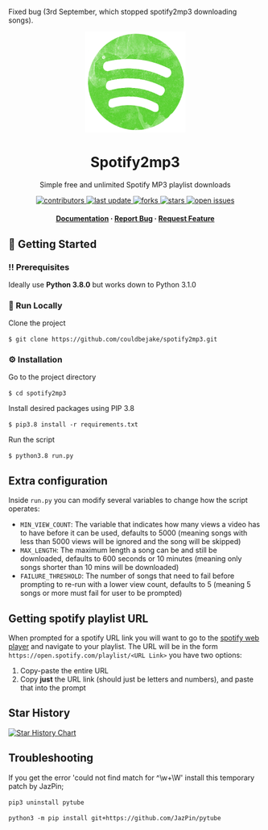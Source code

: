 Fixed bug (3rd September, which stopped spotify2mp3 downloading songs).

<div align="center">

  <img src="assets/logo.png" alt="logo" width="200" height="auto" />
  <h1>Spotify2mp3</h1>
  
  <p>
    Simple free and unlimited Spotify MP3 playlist downloads
  </p>
  
  
<!-- Badges -->
<p>
  <a href="https://github.com/couldbejake/spotify2mp3/graphs/contributors">
    <img src="https://img.shields.io/github/contributors/couldbejake/spotify2mp3" alt="contributors" />
  </a>
  
  <a href="">
    <img src="https://img.shields.io/github/last-commit/couldbejake/spotify2mp3" alt="last update" />
  </a>
  
  <a href="https://github.com/couldbejake/spotify2mp3/network/members">
    <img src="https://img.shields.io/github/forks/couldbejake/spotify2mp3" alt="forks" />
  </a>
  
  <a href="https://github.com/couldbejake/spotify2mp3/stargazers">
    <img src="https://img.shields.io/github/stars/couldbejake/spotify2mp3" alt="stars" />
  </a>
  
  <a href="https://github.com/couldbejake/spotify2mp3/issues/">
    <img src="https://img.shields.io/github/issues/couldbejake/spotify2mp3" alt="open issues" />
  </a>
  
  <!--
  <a href="https://github.com/couldbejake/awesome-readme-template/blob/master/LICENSE">
    <img src="https://img.shields.io/github/license/couldbejake/awesome-readme-template.svg" alt="license" />
  </a>-->
</p>
   
<h4>
    <a href="https://github.com/couldbejake/spotify2mp3/wiki">Documentation</a>
  <span> · </span>
    <a href="https://github.com/couldbejake/spotify2mp3/issues">Report Bug</a>
  <span> · </span>
    <a href="https://github.com/couldbejake/spotify2mp3/issues/new">Request Feature</a>
  </h4>
</div>

<!-- Getting Started -->
## 	:toolbox: Getting Started

<!-- Prerequisites -->
### :bangbang: Prerequisites

Ideally use **Python 3.8.0** but works down to Python 3.1.0

<!-- Run Locally -->
### :running: Run Locally

Clone the project

`$ git clone https://github.com/couldbejake/spotify2mp3.git`

<!-- Installation -->
### :gear: Installation

Go to the project directory

`$ cd spotify2mp3 `

Install desired packages using PIP 3.8

`$ pip3.8 install -r requirements.txt`

Run the script

`$ python3.8 run.py`


## Extra configuration

Inside `run.py` you can modify several variables to change how the script operates:

- `MIN_VIEW_COUNT`: The variable that indicates how many views a video has to have before it can be used, defaults to  5000 (meaning songs with less than 5000 views will be ignored and the song will be skipped)
- `MAX_LENGTH`: The maximum length a song can be and still be downloaded, defaults to  600 seconds or 10 minutes (meaning only songs shorter than 10 mins will be downloaded)
- `FAILURE_THRESHOLD`: The number of songs that need to fail before prompting to re-run with a lower view count, defaults to 5 (meaning 5 songs or more must fail for user to be prompted)

## Getting spotify playlist URL

When prompted for a spotify URL link you will want to go to the [spotify web player](https://open.spotify.com/) and navigate to your playlist. The URL will be in the form `https://open.spotify.com/playlist/<URL Link>` you have two options:

1. Copy-paste the entire URL
2. Copy **just** the URL link (should just be letters and numbers), and paste that into the prompt


## Star History

[![Star History Chart](https://api.star-history.com/svg?repos=couldbejake/spotify2mp3&type=Date)](https://github.com/couldbejake/spotify2mp3/)

## Troubleshooting

If you get the error 'could not find match for ^\w+\W' install this temporary patch by JazPin;

`pip3 uninstall pytube`

`python3 -m pip install git+https://github.com/JazPin/pytube`
